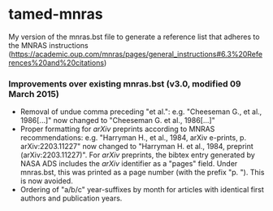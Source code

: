 # tamed-mnras
My version of the mnras.bst file to generate a reference list that adheres to the MNRAS instructions (https://academic.oup.com/mnras/pages/general_instructions#6.3%20References%20and%20citations)


### Improvements over existing mnras.bst (v3.0, modified 09 March 2015)
* Removal of undue comma preceding "et al.": e.g. "Cheeseman G., et al., 1986[...]" now changed to "Cheeseman G. et al., 1986[...]"
* Proper formatting for *arXiv* preprints according to MNRAS recommendations: e.g. "Harryman H., et al., 1984, arXiv e-prints, p. arXiv:2203.11227"  now changed to "Harryman H. et al., 1984, preprint (arXiv:2203.11227)". For *arXiv* preprints, the bibtex entry generated by NASA ADS includes the *arXiv* identifier as a "pages" field. Under mnras.bst, this was printed as a page number (with the prefix "p. "). This is now avoided.
* Ordering of "a/b/c" year-suffixes by month for articles with identical first authors and publication years.  
